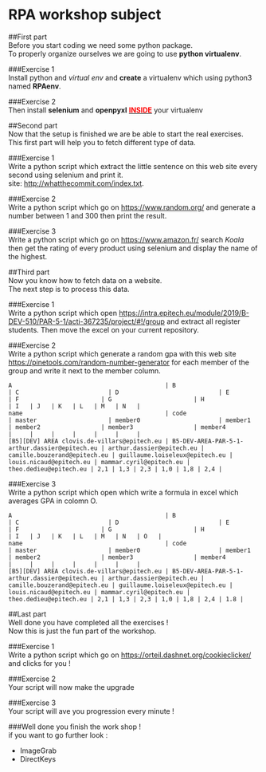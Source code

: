 # RPA workshop subject <br/>

##First part <br/>
Before you start coding we need some python package.<br/>
To properly organize ourselves we are going to use **python virtualenv**.

###Exercise 1 <br/>
Install python and *virtual env* and **create** a virtualenv which using python3 named **RPAenv**.

###Exercise 2<br/>
Then install **selenium** and **openpyxl** <ins><span style="color:red">**INSIDE**<span/></ins> your virtualenv<br/>

##Second part <br/>
Now that the setup is finished we are be able to start the real exercises.  
This first part will help you to fetch different type of data.

###Exercise 1 <br/>
Write a python script which extract the little sentence on this web site every second using selenium and print it.  
site: http://whatthecommit.com/index.txt.

###Exercise 2 <br/>
Write a python script which go on https://www.random.org/ and generate a number between 1 and 300 then print the result.

###Exercise 3 <br/>
Write a python script which go on https://www.amazon.fr/ search *Koala* then get the rating of every product using selenium and display the name of the highest.

##Third part <br/>
Now you know how to fetch data on a website.  
The next step is to process this data.

###Exercise 1 <br/>
Write a python script which open https://intra.epitech.eu/module/2019/B-DEV-510/PAR-5-1/acti-367235/project/#!/group and extract all register students.
Then move the excel on your current repository.

###Exercise 2 <br/>
Write a python script which generate a random gpa with this web site https://pinetools.com/random-number-generator for each member of the group and write it next to the member column.
```shell script
A                                           | B                                             | C                         | D                            | E                              | F                       | G                       | H                      | I   | J   | K   | L   | M   | N   |
name                                        | code                                          | master                    | member0                      | member1                        | member2                 | member3                 | member4                |     |     |     |     |     |     |
[B5][DEV] AREA clovis.de-villars@epitech.eu | B5-DEV-AREA-PAR-5-1-arthur.dassier@epitech.eu | arthur.dassier@epitech.eu | camille.bouzerand@epitech.eu | guillaume.loiseleux@epitech.eu | louis.nicaud@epitech.eu | mammar.cyril@epitech.eu | theo.dedieu@epitech.eu | 2,1 | 1,3 | 2,3 | 1,0 | 1,8 | 2,4 |
```
###Exercise 3 <br/>
Write a python script which open which write a formula in excel which averages GPA in colomn O.
```shell script
A                                           | B                                             | C                         | D                            | E                              | F                       | G                       | H                      | I   | J   | K   | L   | M   | N   | O   |
name                                        | code                                          | master                    | member0                      | member1                        | member2                 | member3                 | member4                |     |     |     |     |     |     |
[B5][DEV] AREA clovis.de-villars@epitech.eu | B5-DEV-AREA-PAR-5-1-arthur.dassier@epitech.eu | arthur.dassier@epitech.eu | camille.bouzerand@epitech.eu | guillaume.loiseleux@epitech.eu | louis.nicaud@epitech.eu | mammar.cyril@epitech.eu | theo.dedieu@epitech.eu | 2,1 | 1,3 | 2,3 | 1,0 | 1,8 | 2,4 | 1.8 |
```

##Last part <br/>
Well done you have completed all the exercises !  
Now this is just the fun part of the workshop.

###Exercise 1 <br/>
Write a python script which go on https://orteil.dashnet.org/cookieclicker/ and clicks for you !

###Exercise 2 <br/>
Your script will now make the upgrade

###Exercise 3 <br/>
Your script will ave you progression every minute !


###Well done you finish the work shop !<br/>
if you want to go further look :  
* ImageGrab
* DirectKeys 
